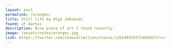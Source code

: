 ```yaml
---
layout: post
permalink: /oranges/
title: Still life by Olga Jakobsen
found: at Aarhus
description: Nice piece of art I found recently.
image: /assets/notes/oranges.jpg
link: https://twitter.com/chowcollection/status/1161403593724956672?s=12
---
```

